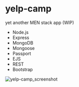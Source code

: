 # yelp-camp
yet another MEN stack app (WIP)

- Node.js
- Express
- MongoDB
- Mongoose
- Passport
- EJS
- REST
- Bootstrap

![yelp-camp_screenshot](https://user-images.githubusercontent.com/34710484/39088403-952d8a72-45ca-11e8-93e3-7eb7050a73be.jpg)

